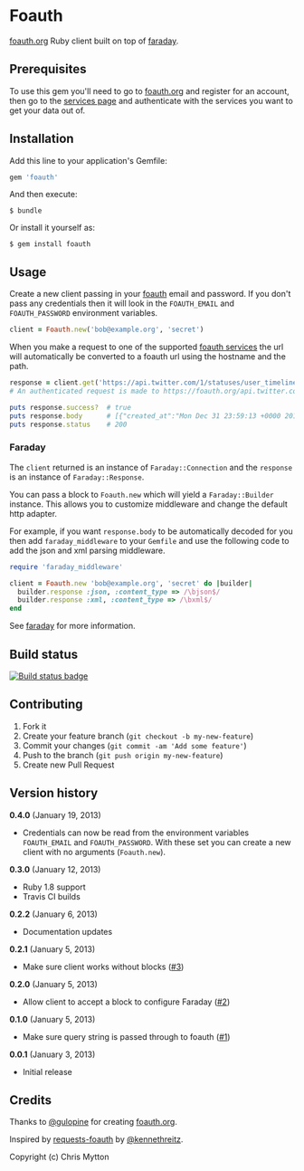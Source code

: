 # Foauth

[foauth.org][foauth] Ruby client built on top of [faraday][].

## Prerequisites

To use this gem you'll need to go to [foauth.org][foauth] and register
for an account, then go to the [services page][foauth services] and
authenticate with the services you want to get your data out of.

## Installation

Add this line to your application's Gemfile:

```ruby
gem 'foauth'
```

And then execute:

    $ bundle

Or install it yourself as:

    $ gem install foauth

## Usage

Create a new client passing in your [foauth][] email and password. If
you don't pass any credentials then it will look in the `FOAUTH_EMAIL`
and `FOAUTH_PASSWORD` environment variables.

```ruby
client = Foauth.new('bob@example.org', 'secret')
```

When you make a request to one of the supported [foauth services][] the url will automatically be converted to a
foauth url using the hostname and the path.

```ruby
response = client.get('https://api.twitter.com/1/statuses/user_timeline.json')
# An authenticated request is made to https://foauth.org/api.twitter.com/1/statuses/user_timeline.json

puts response.success?  # true
puts response.body      # [{"created_at":"Mon Dec 31 23:59:13 +0000 2012"...
puts response.status    # 200
```

### Faraday

The `client` returned is an instance of `Faraday::Connection` and the
`response` is an instance of `Faraday::Response`.

You can pass a block to `Foauth.new` which will yield a
`Faraday::Builder` instance.  This allows you to customize middleware
and change the default http adapter.

For example, if you want `response.body` to be automatically decoded for
you then add `faraday_middleware` to your `Gemfile` and use the
following code to add the json and xml parsing middleware.

```ruby
require 'faraday_middleware'

client = Foauth.new 'bob@example.org', 'secret' do |builder|
  builder.response :json, :content_type => /\bjson$/
  builder.response :xml, :content_type => /\bxml$/
end
```

See [faraday][] for more information.

## Build status

[![Build status badge](https://travis-ci.org/hecticjeff/foauth.png)](https://travis-ci.org/hecticjeff/foauth)

## Contributing

1. Fork it
2. Create your feature branch (`git checkout -b my-new-feature`)
3. Commit your changes (`git commit -am 'Add some feature'`)
4. Push to the branch (`git push origin my-new-feature`)
5. Create new Pull Request

## Version history

**0.4.0** (January 19, 2013)

* Credentials can now be read from the environment variables
  `FOAUTH_EMAIL` and `FOAUTH_PASSWORD`. With these set you can create a
  new client with no arguments (`Foauth.new`).

**0.3.0** (January 12, 2013)

* Ruby 1.8 support
* Travis CI builds

**0.2.2** (January 6, 2013)

* Documentation updates

**0.2.1** (January 5, 2013)

* Make sure client works without blocks
  ([#3](https://github.com/hecticjeff/foauth/issues/3))

**0.2.0** (January 5, 2013)

* Allow client to accept a block to configure Faraday
  ([#2](https://github.com/hecticjeff/foauth/issues/2))

**0.1.0** (January 5, 2013)

* Make sure query string is passed through to foauth
  ([#1](https://github.com/hecticjeff/foauth/issues/1))

**0.0.1** (January 3, 2013)

* Initial release

## Credits

Thanks to [@gulopine](https://github.com/gulopine) for creating
[foauth.org][foauth].

Inspired by [requests-foauth][] by
[@kennethreitz](https://github.com/kennethreitz).

Copyright (c) Chris Mytton

[foauth]: https://foauth.org
[faraday]: https://github.com/lostisland/faraday
[requests-foauth]: https://github.com/kennethreitz/requests-foauth
[foauth services]: https://foauth.org/services/

